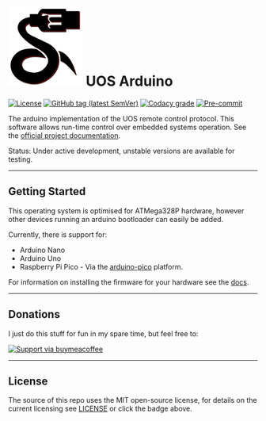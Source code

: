 # ![NullTek Documentation](https://raw.githubusercontent.com/CreatingNull/UOS-Arduino/main/.resources/UOSLogoSmall.png) UOS Arduino

[![License](https://img.shields.io/:license-mit-blue.svg?style=flat-square)](https://github.com/CreatingNull/UOS-Arduino/blob/main/LICENSE.md)
[![GitHub tag (latest SemVer)](https://img.shields.io/github/v/tag/CreatingNull/UOS-Arduino?style=flat-square)](https://github.com/CreatingNull/UOS-Arduino/tags)
[![Codacy grade](https://img.shields.io/codacy/grade/29433b61b58d4841b29bf7957f6eb0e7?logo=codacy&style=flat-square&label=quality)](https://app.codacy.com/gh/CreatingNull/UOS-Arduino/dashboard?branch=main)
[![Pre-commit](https://img.shields.io/github/workflow/status/CreatingNull/UOS-Arduino/pre-commit?logo=pre-commit&style=flat-square&label=linting)](https://github.com/CreatingNull/UOS-Arduino/actions/workflows/run-pre-commit.yaml)

The arduino implementation of the UOS remote control protocol.
This software allows run-time control over embedded systems operation.
See the [official project documentation](https://wiki.nulltek.xyz/docs/projects/uos/).

Status: Under active development, unstable versions are available for testing.

---

## Getting Started

This operating system is optimised for ATMega328P hardware, however other devices running an arduino bootloader can easily be added.

Currently, there is support for:

* Arduino Nano
* Arduino Uno
* Raspberry Pi Pico - Via the [arduino-pico](https://github.com/earlephilhower/arduino-pico) platform.

For information on installing the firmware for your hardware see the [docs](https://wiki.nulltek.xyz/docs/projects/uos/arduino/).

---

## Donations

I just do this stuff for fun in my spare time, but feel free to:

[![Support via buymeacoffee](https://www.buymeacoffee.com/assets/img/custom_images/orange_img.png)](https://www.buymeacoffee.com/nulltek)

---

## License

The source of this repo uses the MIT open-source license, for details on the current licensing see [LICENSE](https://github.com/CreatingNull/UOS-Arduino/blob/master/LICENSE.md) or click the badge above.
